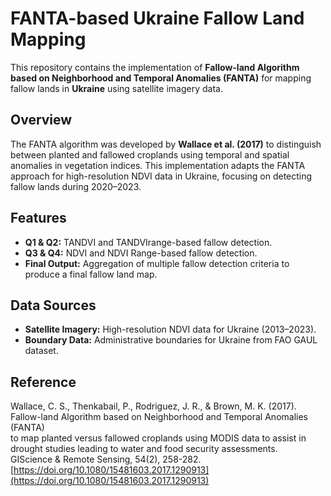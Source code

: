# FANTA-based Ukraine Fallow Land Mapping

This repository contains the implementation of **Fallow-land Algorithm based on Neighborhood and Temporal Anomalies (FANTA)** for mapping fallow lands in **Ukraine** using satellite imagery data.

## Overview

The FANTA algorithm was developed by **Wallace et al. (2017)** to distinguish between planted and fallowed croplands using temporal and spatial anomalies in vegetation indices. This implementation adapts the FANTA approach for high-resolution NDVI data in Ukraine, focusing on detecting fallow lands during 2020–2023.

## Features
- **Q1 & Q2:** TANDVI and TANDVIrange-based fallow detection.
- **Q3 & Q4:** NDVI and NDVI Range-based fallow detection.
- **Final Output:** Aggregation of multiple fallow detection criteria to produce a final fallow land map.

## Data Sources
- **Satellite Imagery:** High-resolution NDVI data for Ukraine (2013–2023).
- **Boundary Data:** Administrative boundaries for Ukraine from FAO GAUL dataset.

## Reference
Wallace, C. S., Thenkabail, P., Rodriguez, J. R., & Brown, M. K. (2017).  
Fallow-land Algorithm based on Neighborhood and Temporal Anomalies (FANTA)  
to map planted versus fallowed croplands using MODIS data to assist in  
drought studies leading to water and food security assessments.  
GIScience & Remote Sensing, 54(2), 258-282.  
[https://doi.org/10.1080/15481603.2017.1290913](https://doi.org/10.1080/15481603.2017.1290913)
